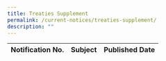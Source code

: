 ```yaml
---
title: Treaties Supplement
permalink: /current-notices/treaties-supplement/
description: ""
---
```

|Notification No.|Subject|Published Date|
|---|---|---|